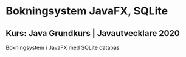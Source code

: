 # Bokningsystem JavaFX, SQLite
## Kurs: Java Grundkurs | Javautvecklare 2020

Bokningsystem i JavaFX med SQLite databas
